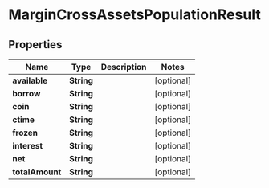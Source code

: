 

# MarginCrossAssetsPopulationResult


## Properties

| Name | Type | Description | Notes |
|------------ | ------------- | ------------- | -------------|
|**available** | **String** |  |  [optional] |
|**borrow** | **String** |  |  [optional] |
|**coin** | **String** |  |  [optional] |
|**ctime** | **String** |  |  [optional] |
|**frozen** | **String** |  |  [optional] |
|**interest** | **String** |  |  [optional] |
|**net** | **String** |  |  [optional] |
|**totalAmount** | **String** |  |  [optional] |



